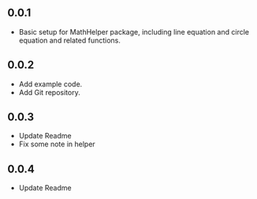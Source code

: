 ## 0.0.1

* Basic setup for MathHelper package, including line equation and circle equation and related functions.

## 0.0.2
* Add example code.
* Add Git repository.

## 0.0.3
* Update Readme
* Fix some note in helper

## 0.0.4
* Update Readme
